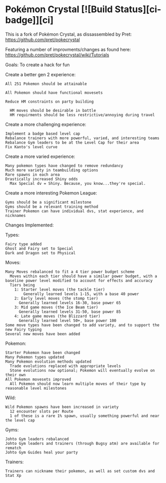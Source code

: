 # Pokémon Crystal [![Build Status][ci-badge]][ci]

This is a fork of Pokémon Crystal, as dissassembled by Pret:
https://github.com/pret/pokecrystal

Featuring a number of improvments/changes as found here:
https://github.com/pret/pokecrystal/wiki/Tutorials

Goals:
  To create a hack for fun

  Create a better gen 2 experience:
  
  
    All 251 Pokemon should be attainable
    
    All Pokemon should have functional movesets   
    
    Reduce HM constraints on party building
    
      HM moves should be desirable in battle
      HM requirments should be less restrictive/annoying during travel
      

  Create a more challenging experience:  
  
    Implement a badge based level cap
    Rebalance trainers with more powerful, varied, and interesting teams
    Rebalance Gym leaders to be at the Level Cap for their area
    Fix Kanto's level curve
    

  Create a more varied experience:
  
    Many pokemon types have changed to remove redundancy
    Much more variety in teambuilding options
    Rare spawns in each area
    Drastically increased Shiny odds
      Max Special dv = Shiny. Because, you know...they're special.
      

  Create a more interesting Pokemon League:
  
    Gyms should be a significant milestone
    Gyms should be a relevant training method
    Trainer Pokemon can have individual dvs, stat experience, and nicknames

  
  

Changes Implemented:  

  Types:
  
    Fairy type added
    Ghost and Fairy set to Special
    Dark and Dragon set to Physical
    

  Moves:
  
    Many Moves rebalanced to fit a 4 tier power budget scheme
      Moves within each tier should have a similar power budget, with a baseline power level modified to account for effects and accuracy
      Tiers being
        1: Starter level moves (the tackle tier)
            Generally learned levels 1-15, with a base 40 power
        2: Early level moves (the stomp tier)
          Generally learned levels 16-30, base power 65
        3: Mid game moves (the Ice Beam tier)
          Generally learned levels 31-50, base power 85
        4: Late game moves (the Blizzard tier)
          Generally learned level 50+, base power 100
    Some move types have been changed to add variety, and to support the new Fairy typing 
    Several new moves have been added
      

  Pokemon:
  
    Starter Pokemon have been changed
    Many Pokemon types updated
    Many Pokemon evolution methods updated
      Trade evolutions replaced with appropriate levels
      Stone evolutions now optional; Pokemon will eventually evolve on their own
    All Pokemon movesets improved
      All Pokemon should now learn multiple moves of their type by reasonable level milestones
      
      
  Wild:
  
    Wild Pokemon spawns have been increased in variety
      12 encounter slots per Route
      1 of these is a rare 1% spawn, usually something powerful and near the level cap
      

  Gyms:
  
    Johto Gym leaders rebalanced 
    Johto Gym leaders and trainers (through Bugsy atm) are available for rematch
    Johto Gym Guides heal your party
    

  Trainers:
  
    Trainers can nickname their pokemon, as well as set custom dvs and Stat Xp
